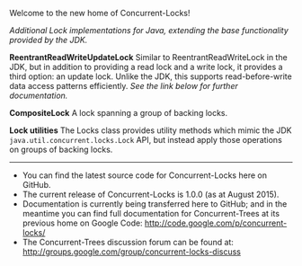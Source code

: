 Welcome to the new home of Concurrent-Locks!

*Additional Lock implementations for Java, extending the base functionality provided by the JDK.*

**ReentrantReadWriteUpdateLock**
Similar to ReentrantReadWriteLock in the JDK, but in addition to providing a read lock and a write lock, it provides a third option: an update lock. Unlike the JDK, this supports read-before-write data access patterns efficiently. *See the link below for further documentation.*

**CompositeLock**
A lock spanning a group of backing locks.

**Lock utilities**
The Locks class provides utility methods which mimic the JDK `java.util.concurrent.locks.Lock` API, but instead apply those operations on groups of backing locks.

---
* You can find the latest source code for Concurrent-Locks here on GitHub.
* The current release of Concurrent-Locks is 1.0.0 (as at August 2015).
* Documentation is currently being transferred here to GitHub; and in the meantime you can find full documentation for Concurrent-Trees at its previous home on Google Code: http://code.google.com/p/concurrent-locks/
* The Concurrent-Trees discussion forum can be found at: http://groups.google.com/group/concurrent-locks-discuss
